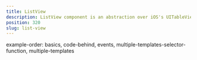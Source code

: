 ```yaml
---
title: ListView
description: ListView component is an abstraction over iOS's UITableView and Android's widget.ListView, which provides functionality for displaying a collection of values,which is present in an array. The component allows adding new items runtime and includes a feature - itamTap event, which helps to handle, which cell is selected.
position: 320
slug: list-view
---
```


example-order: basics, code-behind, events, multiple-templates-selector-function, multiple-templates
